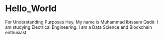 # Hello_World
For Understanding Purposes
Hey, 
My name is Muhammad Ibtsaam Qadir. I am studying Electrical Engineering. 
I am a Data Science and Blockchain enthusiast
